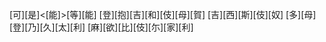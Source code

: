 [可][是]<[能]>[等][能] [登][抱][吉][和][伎][母][賀] [吉][西][斯][伎][奴] [多][母][登][乃][久][太][利] [麻][欲][比][伎][尓][家][利]

